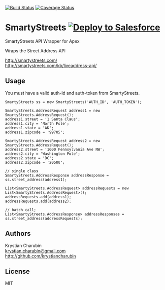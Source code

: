 [![Build Status](https://travis-ci.org/krystiancharubin/smartystreets-apex.svg?branch=master)](https://travis-ci.org/krystiancharubin/smartystreets-apex)
[![Coverage Status](https://coveralls.io/repos/github/krystiancharubin/smartystreets-apex/badge.svg?branch=master)](https://coveralls.io/github/krystiancharubin/smartystreets-apex?branch=master)

# SmartyStreets [![Deploy to Salesforce](https://raw.githubusercontent.com/afawcett/githubsfdeploy/master/deploy.png)](https://githubsfdeploy.herokuapp.com)

SmartyStreets API Wrapper for Apex

Wraps the Street Address API

http://smartystreets.com/  
http://smartystreets.com/kb/liveaddress-api/

## Usage

You must have a valid auth-id and auth-token from SmartyStreets.

```apex
SmartyStreets ss = new SmartyStreets('AUTH_ID', 'AUTH_TOKEN');

SmartyStreets.AddressRequest address1 = new SmartyStreets.AddressRequest();
address1.street = '1 Santa Claus';
address1.city = 'North Pole';
address1.state = 'AK';
address1.zipcode = '99705';

SmartyStreets.AddressRequest address2 = new SmartyStreets.AddressRequest();
address2.street = '1600 Pennsylvania Ave NW';
address2.city = 'Washington Pole';
address2.state = 'DC';
address2.zipcode = '20500';

// single class
SmartyStreets.AddressResponse addressResponse = ss.street_address(address1);

List<SmartyStreets.AddressRequest> addressRequests = new List<SmartyStreets.AddressRequest>();
addressRequests.add(address1);
addressRequests.add(address2);

// batch call;
List<SmartyStreets.AddressResponse> addressResponses = ss.street_address(addressRequests);
```

## Authors

Krystian Charubin  
krystian.charubin@gmail.com  
http://github.com/krystiancharubin

## License

MIT
